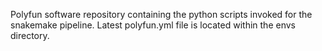 Polyfun software repository containing the python scripts invoked for the snakemake pipeline.
Latest polyfun.yml file is located within the envs directory.
